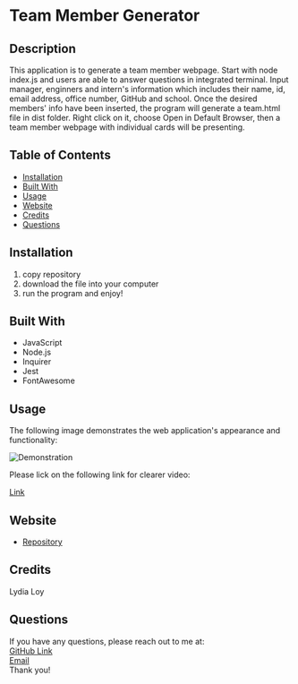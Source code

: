 # Team Member Generator

## Description
This application is to generate a team member webpage. Start with node index.js and users are able to answer questions in integrated terminal. Input manager, enginners and intern's information which includes their name, id, email address, office number, GitHub and school. Once the desired members' info have been inserted, the program will generate a team.html file in dist folder. Right click on it, choose Open in Default Browser, then a team member webpage with individual cards will be presenting.

## Table of Contents
* [Installation](#installation)
* [Built With](#builtwith)
* [Usage](#usage)
* [Website](#website)
* [Credits](#credits)
* [Questions](#questions)

## Installation 
  1. copy repository
  2. download the file into your computer
  3. run the program and enjoy!

## Built With
* JavaScript
* Node.js
* Inquirer
* Jest
* FontAwesome

  
## Usage 
The following image demonstrates the web application's appearance and functionality:
<p><img src="./src/README-generator.gif" alt="Demonstration"/></p>
Please lick on the following link for clearer video:
<p><a href="https://watch.screencastify.com/v/WCzGjdQZBCHbf1ojARLu">Link</a></p>

## Website
* [Repository](https://github.com/flowingcityloy/Teammember-Generator)

## Credits
Lydia Loy
    
## Questions
  
  If you have any questions, please reach out to me at:<br>
  <a href="https://github.com/flowingcityloy">GitHub Link</a><br>
  <a href="mailto:lydia_art@yahoo.com">Email</a><br>
  Thank you!
    
